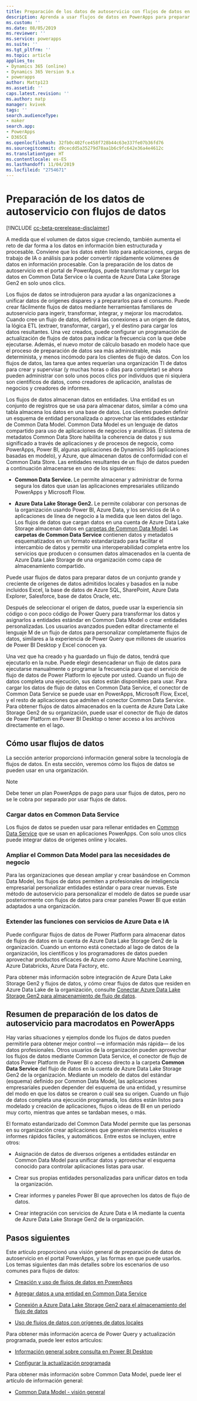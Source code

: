 ```yaml
---
title: Preparación de los datos de autoservicio con flujos de datos en PowerApps | MicrosoftDocs
description: Aprenda a usar flujos de datos en PowerApps para preparar los datos
ms.custom: ''
ms.date: 08/05/2019
ms.reviewer: ''
ms.service: powerapps
ms.suite: ''
ms.tgt_pltfrm: ''
ms.topic: article
applies_to:
- Dynamics 365 (online)
- Dynamics 365 Version 9.x
- powerapps
author: Mattp123
ms.assetid: ''
caps.latest.revision: ''
ms.author: matp
manager: kvivek
tags: ''
search.audienceType:
- maker
search.app:
- PowerApps
- D365CE
ms.openlocfilehash: 32fb0c402fce458f728b44c63e337fe07b36fd76
ms.sourcegitcommit: d9cecdd5a35279d78aa1b6c9fc642e36a4e4612c
ms.translationtype: HT
ms.contentlocale: es-ES
ms.lasthandoff: 11/04/2019
ms.locfileid: "2754671"
---
```

<!--note from editor: I think "dataflows" should be lowercase based on this entry in the Microsoft style guide (scroll down to find dataflows): https://styleguides.azurewebsites.net/Styleguide/Read?id=2696&topicid=42299 -->



# <a name="self-service-data-prep-with-dataflows"></a>Preparación de los datos de autoservicio con flujos de datos
[!INCLUDE [cc-beta-prerelease-disclaimer](../../includes/cc-beta-prerelease-disclaimer.md)]

A medida que el volumen de datos sigue creciendo, también aumenta el reto de dar forma a los datos en información bien estructurada y procesable. Conviene que los datos estén listo para aplicaciones, cargas de trabajo de IA o análisis para poder convertir rápidamente volúmenes de datos en información procesable. Con la preparación de los datos de autoservicio en el portal de PowerApps, puede transformar y cargar los datos en Common Data Service o la cuenta de Azure Data Lake Storage Gen2 en solo unos clics.

Los flujos de datos se introdujeron para ayudar a las organizaciones a unificar datos de orígenes dispares y a prepararlos para el consumo. Puede crear fácilmente flujos de datos mediante herramientas familiares de autoservicio para ingerir, transformar, integrar, y mejorar los macrodatos. Cuando cree un flujo de datos, definirá las conexiones a un origen de datos, la lógica ETL (extraer, transformar, cargar), y el destino para cargar los datos resultantes. Una vez creados, puede configurar un programación de actualización de flujos de datos para indicar la frecuencia con la que debe ejecutarse. Además, el nuevo motor de cálculo basado en modelo hace que el proceso de preparación de datos sea más administrable, más determinista, y menos incómodo para los clientes de flujo de datos. Con los flujos de datos, las tarea que antes requerían una organización TI de datos para crear y supervisar (y muchas horas o días para completar) se ahora pueden administrar con solo unos pocos clics por individuos que ni siquiera son científicos de datos, como creadores de aplicación, analistas de negocios y creadores de informes.


Los flujos de datos almacenan datos en entidades. Una entidad es un conjunto de registros que se usa para almacenar datos, similar a cómo una tabla almacena los datos en una base de datos. Los clientes pueden definir un esquema de entidad personalizada o aprovechar las entidades estándar de Common Data Model.
Common Data Model es un lenguaje de datos compartido para uso de aplicaciones de negocios y analíticas. El sistema de metadatos Common Data Store habilita la coherencia de datos y sus significado a través de aplicaciones y de procesos de negocio, como PowerApps, Power BI, algunas aplicaciones de Dynamics 365 (aplicaciones basadas en modelo), y Azure, que almacenan datos de conformidad con el Common Data Store. Las entidades resultantes de un flujo de datos pueden a continuación almacenarse en uno de los siguientes:

-   **Common Data Service.** Le permite almacenar y administrar de forma segura los datos que usan las aplicaciones empresariales utilizando PowerApps y Microsoft Flow.

-   **Azure Data Lake Storage Gen2.** Le permite colaborar con personas de la organización usando Power BI, Azure Data, y los servicios de IA o aplicaciones de línea de negocio a la medida que leen datos del lago. Los flujos de datos que cargan datos en una cuenta de Azure Data Lake Storage almacenan datos en [carpetas de Common Data Model](https://go.microsoft.com/fwlink/?linkid=2045304). Las **carpetas de Common Data Service** contienen datos y metadatos esquematizados en un formato estandarizado para facilitar el intercambio de datos y permitir una interoperabilidad completa entre los servicios que producen o consumen datos almacenados en la cuenta de Azure Data Lake Storage de una organización como capa de almacenamiento compartido.

Puede usar flujos de datos para preparar datos de un conjunto grande y creciente de orígenes de datos admitidos locales y basados en la nube incluidos Excel, la base de datos de Azure SQL, SharePoint, Azure Data Explorer, Salesforce, base de datos Oracle, etc.

Después de seleccionar el origen de datos, puede usar la experiencia sin código o con poco código de Power Query para transformar los datos y asignarlos a entidades estándar en Common Data Model o crear entidades personalizadas. Los usuarios avanzados pueden editar directamente el lenguaje M de un flujo de datos para personalizar completamente flujos de datos, similares a la experiencia de Power Query que millones de usuarios de Power BI Desktop y Excel conocen ya.

Una vez que ha creado y ha guardado un flujo de datos, tendrá que ejecutarlo en la nube.
Puede elegir desencadenar un flujo de datos para ejecutarse manualmente o programar la frecuencia para que el servicio de flujo de datos de Power Platform lo ejecute por usted. Cuando un flujo de datos completa una ejecución, sus datos están disponibles para usar. Para cargar los datos de flujo de datos en Common Data Service, el conector de Common Data Service se puede usar en PowerApps, Microsoft Flow, Excel, y el resto de aplicaciones que admiten el conector Common Data Service. Para obtener flujos de datos almacenados en la cuenta de Azure Data Lake Storage Gen2 de su organización, puede usar el conector de flujo de datos de Power Platform en Power BI Desktop o tener acceso a los archivos directamente en el lago.

## <a name="how-to-use-dataflows"></a>Cómo usar flujos de datos
La sección anterior proporcionó información general sobre la tecnología de flujos de datos. En esta sección, veremos cómo los flujos de datos se pueden usar en una organización.

> [!NOTE]
> Debe tener un plan PowerApps de pago para usar flujos de datos, pero no se le cobra por separado por usar flujos de datos. 

### <a name="load-data-to-common-data-service"></a>Cargar datos en Common Data Service
Los flujos de datos se pueden usar para rellenar entidades en [Common Data Service](https://docs.microsoft.com/powerapps/maker/common-data-service/data-platform-intro) que se usan en aplicaciones PowerApps. Con solo unos clics puede integrar datos de orígenes online y locales.

<!--from editor: In the last sentence above, should it change to "...on-premises data sources." ? -->


### <a name="extend-the-common-data-model-for-your-business-needs"></a>Ampliar el Common Data Model para las necesidades de negocio
Para las organizaciones que desean ampliar y crear basándose en Common Data Model, los flujos de datos permiten a profesionales de inteligencia empresarial personalizar entidades estándar o para crear nuevas. Este método de autoservicio para personalizar el modelo de datos se puede usar posteriormente con flujos de datos para crear paneles Power BI que están adaptados a una organización.

### <a name="extend-your-capabilities-with-azure-data-and-ai-services"></a>Extender las funciones con servicios de Azure Data e IA
Puede configurar flujos de datos de Power Platform para almacenar datos de flujos de datos en la cuenta de Azure Data Lake Storage Gen2 de la organización. Cuando un entorno está conectado al lago de datos de la organización, los científicos y los programadores de datos pueden aprovechar productos eficaces de Azure como Azure Machine Learning, Azure Databricks, Azure Data Factory, etc.

Para obtener más información sobre integración de Azure Data Lake Storage Gen2 y flujos de datos, y cómo crear flujos de datos que residen en Azure Data Lake de la organización, consulte [Conectar Azure Data Lake Storage Gen2 para almacenamiento de flujo de datos](connect-azure-data-lake-storage-for-dataflow.md).

## <a name="summary-of-self-service-data-prep-for-big-data-in-powerapps"></a>Resumen de preparación de los datos de autoservicio para macrodatos en PowerApps
Hay varias situaciones y ejemplos donde los flujos de datos pueden permitirle para obtener mejor control —e información más rápida— de los datos profesionales. Otros usuarios de la organización pueden aprovechar los flujos de datos mediante Common Data Service, el conector de flujo de datos Power Platform de Power BI o acceso directo a la carpeta **Common Data Service** del flujo de datos en la cuenta de Azure Data Lake Storage Gen2 de la organización. Mediante un modelo de datos del estándar (esquema) definido por Common Data Model, las aplicaciones empresariales pueden depender del esquema de una entidad, y resumirse del modo en que los datos se crearon o cuál sea su origen. Cuando un flujo de datos completa una ejecución programada, los datos están listos para modelado y creación de aplicaciones, flujos o ideas de BI en un período muy corto, mientras que antes se tardaban meses, o más.

El formato estandarizado del Common Data Model permite que las personas en su organización crear aplicaciones que generan elementos visuales e informes rápidos fáciles, y automáticos. Entre estos se incluyen, entre otros:

-   Asignación de datos de diversos orígenes a entidades estándar en Common Data Model para unificar datos y aprovechar el esquema conocido para controlar aplicaciones listas para usar.

-   Crear sus propias entidades personalizadas para unificar datos en toda la organización.

-   Crear informes y paneles Power BI que aprovechen los datos de flujo de datos.

-   Crear integración con servicios de Azure Data e IA mediante la cuenta de Azure Data Lake Storage Gen2 de la organización.

## <a name="next-steps"></a>Pasos siguientes

Este artículo proporcionó una visión general de preparación de datos de autoservicio en el portal PowerApps, y las formas en que puede usarlos. Los temas siguientes dan más detalles sobre los escenarios de uso comunes para flujos de datos:

-   [Creación y uso de flujos de datos en PowerApps](https://go.microsoft.com/fwlink/?linkid=2100076)

-   [Agregar datos a una entidad en Common Data Service](https://go.microsoft.com/fwlink/?linkid=2100075)

-   [Conexión a Azure Data Lake Storage Gen2 para el almacenamiento del flujo de datos](https://go.microsoft.com/fwlink/?linkid=2099973)

-   [Uso de flujos de datos con orígenes de datos locales](https://go.microsoft.com/fwlink/?linkid=2100077)

Para obtener más información acerca de Power Query y actualización programada, puede leer estos artículos:

-   [Información general sobre consulta en Power BI Desktop](/power-bi/desktop-query-overview)

-   [Configurar la actualización programada](/power-bi/refresh-scheduled-refresh)

Para obtener más información sobre Common Data Model, puede leer el artículo de información general:

-   [Common Data Model - visión general](/powerapps/common-data-model/overview)

